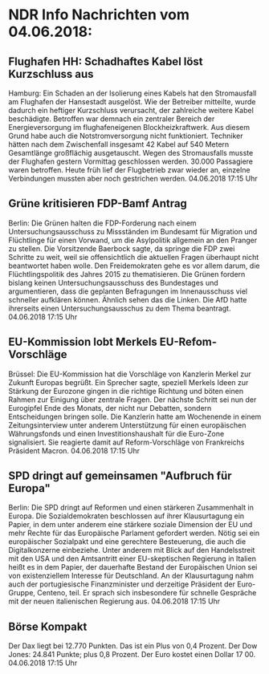 # NDR Info Nachrichten vom 04.06.2018:


## Flughafen HH: Schadhaftes Kabel löst Kurzschluss aus
Hamburg: Ein Schaden an der Isolierung eines Kabels hat den Stromausfall am Flughafen der Hansestadt ausgelöst. Wie der Betreiber mitteilte, wurde dadurch ein heftiger Kurzschluss verursacht, der zahlreiche weitere Kabel beschädigte. Betroffen war demnach ein zentraler Bereich der Energieversorgung im flughafeneigenen Blockheizkraftwerk. Aus diesem Grund habe auch die Notstromversorgung nicht funktioniert. Techniker hätten nach dem Zwischenfall insgesamt 42 Kabel auf 540 Metern Gesamtlänge großflächig ausgetauscht. Wegen des Stromausfalls musste der Flughafen gestern Vormittag geschlossen werden. 30.000 Passagiere waren betroffen. Heute früh lief der Flugbetrieb zwar wieder an, einzelne Verbindungen mussten aber noch gestrichen werden. 04.06.2018 17:15 Uhr 

## Grüne kritisieren FDP-Bamf Antrag
Berlin: Die Grünen halten die FDP-Forderung nach einem Untersuchungsausschuss zu Missständen im Bundesamt für Migration und Flüchtlinge für einen Vorwand, um die Asylpolitik allgemein an den Pranger zu stellen. Die Vorsitzende Baerbock sagte, da springe die FDP zwei Schritte zu weit, weil sie offensichtlich die aktuellen Fragen überhaupt nicht beantwortet haben wolle. Den Freidemokraten gehe es vor allem darum, die Flüchtlingspolitik des Jahres 2015 zu thematisieren. Die Grünen fordern bislang keinen Untersuchungsausschuss des Bundestages und argumentieren, dass die geplanten Befragungen im Innenausschuss viel schneller aufklären können. Ähnlich sehen das die Linken. Die AfD hatte ihrerseits einen Untersuchungsausschus zu dem Thema beantragt. 04.06.2018 17:15 Uhr 

## EU-Kommission lobt Merkels EU-Refom-Vorschläge
Brüssel: Die EU-Kommission hat die Vorschläge von Kanzlerin Merkel zur Zukunft Europas begrüßt. Ein Sprecher sagte, speziell Merkels Ideen zur Stärkung der Eurozone gingen in die richtige Richtung und böten einen Rahmen zur Einigung über zentrale Fragen. Der nächste Schritt sei nun der Eurogipfel Ende des Monats, der nicht nur Debatten, sondern Entscheidungen bringen solle. Die Kanzlerin hatte am Wochenende in einem Zeitungsinterview unter anderem Unterstützung für einen europäischen Währungsfonds und einen Investitionshaushalt für die Euro-Zone signalisiert. Sie reagierte damit auf Reform-Vorschläge von Frankreichs Präsident Macron. 04.06.2018 17:15 Uhr 

## SPD dringt auf gemeinsamen "Aufbruch für Europa"
Berlin: Die SPD dringt auf Reformen und einen stärkeren Zusammenhalt in Europa. Die Sozialdemokraten beschlossen auf ihrer Klausurtagung ein Papier, in dem unter anderem eine stärkere soziale Dimension der EU und mehr Rechte für das Europäische Parlament gefordert werden. Nötig sei ein europäischer Sozialpakt und eine gerechtere Besteuerung, die auch die Digitalkonzerne einbeziehe. Unter anderem mit Blick auf den Handelsstreit mit den USA und den Amtsantritt einer EU-skeptischen Regierung in Italien heißt es in dem Papier, der dauerhafte Bestand der Europäischen Union sei von existenziellem Interesse für Deutschland. An der Klausurtagung nahm auch der portugiesische Finanzminister und derzeitige Präsident der Euro-Gruppe, Centeno, teil. Er sprach sich insbesondere für schnelle Gespräche mit der neuen italienischen Regierung aus. 04.06.2018 17:15 Uhr 

## Börse Kompakt
Der Dax liegt bei 12.770 Punkten. Das ist ein Plus von 0,4 Prozent. Der Dow Jones: 24.841 Punkte; plus 0,8 Prozent. Der Euro kostet einen Dollar 17 00. 04.06.2018 17:15 Uhr 
